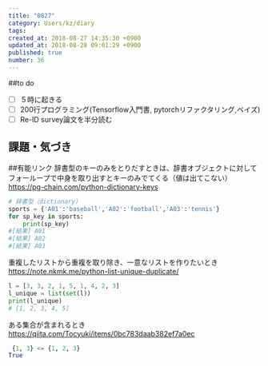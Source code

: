 ```yaml
---
title: "0827"
category: Users/kz/diary
tags: 
created_at: 2018-08-27 14:35:30 +0900
updated_at: 2018-08-28 09:01:29 +0900
published: true
number: 36
---
```


##to do 
- [ ] ５時に起きる
- [ ] 200行プログラミング(Tensorflow入門書, pytorchリファクタリング,ベイズ)
- [ ] Re-ID survey論文を半分読む

## 課題・気づき

##有能リンク
辞書型のキーのみをとりだすときは、辞書オブジェクトに対してフォーループで中身を取り出すとキーのみでてくる（値は出てこない）
https://pg-chain.com/python-dictionary-keys

```python
# 辞書型（dictionary）
sports = {'A01':'baseball','A02':'football','A03':'tennis'}
for sp_key in sports:
    print(sp_key)
#[結果] A01
#[結果] A02
#[結果] A03
```
重複したリストから重複を取り除き、一意なリストを作りたいとき
https://note.nkmk.me/python-list-unique-duplicate/
```python
l = [3, 3, 2, 1, 5, 1, 4, 2, 3]
l_unique = list(set(l))
print(l_unique)
# [1, 2, 3, 4, 5]
```


ある集合が含まれるとき
https://qiita.com/Tocyuki/items/0bc783daab382ef7a0ec

```python
 {1, 3} <= {1, 2, 3}
True
```


